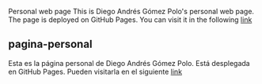Personal web page
This is Diego Andrés Gómez Polo's personal  web page. The page is deployed on GitHub Pages.
You can visit it in the following [link](https://diegommezp28.github.io/pagina-personal/)

## pagina-personal
Esta es la página personal de Diego Andrés Gómez Polo. Está desplegada en GitHub Pages.
Pueden visitarla en el siguiente [link](https://diegommezp28.github.io/pagina-personal/)
